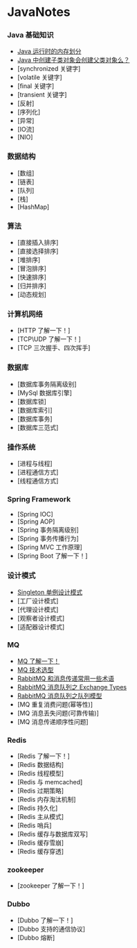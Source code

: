 # JavaNotes

### Java 基础知识
- [Java 运行时的内存划分](/MD/base/memoryModel.md)
- [Java 中创建子类对象会创建父类对象么？](/MD/base/extends.md)
- [synchronized 关键字]
- [volatile 关键字]
- [final 关键字]
- [transient 关键字]
- [反射]
- [序列化]
- [异常]
- [IO流]
- [NIO]

### 数据结构
- [数组]
- [链表]
- [队列]
- [栈]
- [HashMap]

### 算法
- [直接插入排序]
- [直接选择排序]
- [堆排序]
- [冒泡排序]
- [快速排序]
- [归并排序]
- [动态规划]


### 计算机网络
- [HTTP 了解一下！]
- [TCP\UDP 了解一下！]
- [TCP 三次握手、四次挥手]

### 数据库
- [数据库事务隔离级别]
- [MySql 数据库引擎]
- [数据库锁]
- [数据库索引]
- [数据库事务]
- [数据库三范式]

### 操作系统
- [进程与线程]
- [进程通信方式]
- [线程通信方式]

### Spring Framework
- [Spring IOC]
- [Spring AOP]
- [Spring 事务隔离级别]
- [Spring 事务传播行为]
- [Spring MVC 工作原理]
- [Spring Boot 了解一下！]

### 设计模式
- [Singleton 单例设计模式](/MD/designPattern/singleton.md)
- [工厂设计模式]
- [代理设计模式]
- [观察者设计模式]
- [适配器设计模式]

### MQ
- [MQ 了解一下！](/MD/mq/mq.md)
- [MQ 技术选型](/MD/mq/choice.md)
- [RabbitMQ 和消息传递常用一些术语](/MD/mq/RabbitMq_01.MD)
- [RabbitMQ 消息队列之 Exchange Types](/MD/mq/RabbitMq_02.MD)
- [RabbitMQ 消息队列之队列模型](/MD/mq/queue_model.md)
- [MQ 重复消费问题(幂等性)]
- [MQ 消息丢失问题(可靠传输)]
- [MQ 消息传递顺序性问题]

### Redis
- [Redis 了解一下！]
- [Redis 数据结构]
- [Redis 线程模型]
- [Redis 与 memcached]
- [Redis 过期策略]
- [Redis 内存淘汰机制]
- [Redis 持久化]
- [Redis 主从模式]
- [Redis 哨兵]
- [Redis 缓存与数据库双写]
- [Redis 缓存雪崩]
- [Redis 缓存穿透]

### zookeeper
- [zookeeper 了解一下！]

### Dubbo
- [Dubbo 了解一下！]
- [Dubbo 支持的通信协议]
- [Dubbo 熔断]
